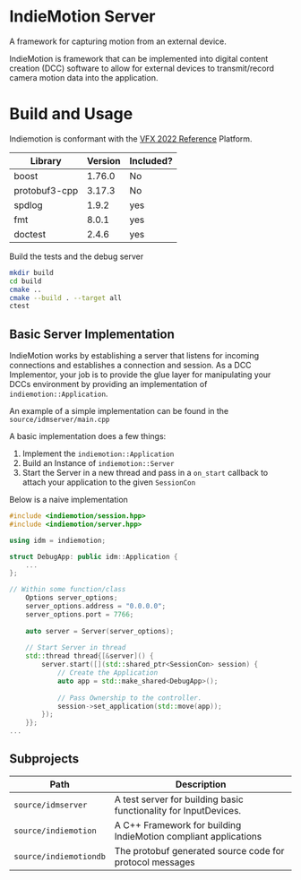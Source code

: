 # IndieMotion Server 
A framework for capturing motion from an external device.

IndieMotion is framework that can be implemented into digital content creation (DCC) software
to allow for external devices to transmit/record camera motion data into the application.

# Build and Usage
Indiemotion is conformant with the [VFX 2022 Reference](https://vfxplatform.com) Platform. 

| Library | Version | Included? |
| ------------ | ------------- | ----------|
boost | 1.76.0 | No
protobuf3-cpp | 3.17.3 | No
spdlog | 1.9.2 | yes |
fmt | 8.0.1| yes |
doctest | 2.4.6 | yes|

Build the tests and the debug server
```bash
mkdir build
cd build
cmake ..
cmake --build . --target all
ctest
```

## Basic Server Implementation
IndieMotion works by establishing a server that listens for incoming connections
and establishes a connection and session. As a DCC Implementor, your job is to provide the glue
layer for manipulating your DCCs environment by providing an implementation of `indiemotion::Application`.

An example of a simple implementation can be found in the `source/idmserver/main.cpp`

A basic implementation does a few things:
1. Implement the `indiemotion::Application`
2. Build an Instance of `indiemotion::Server`
3. Start the Server in a new thread and pass in a `on_start` callback to attach your application to the given `SessionCon`

Below is a naive implementation
```cpp
#include <indiemotion/session.hpp>
#include <indiemotion/server.hpp>

using idm = indiemotion;

struct DebugApp: public idm::Application {
    ...
};

// Within some function/class
    Options server_options;
    server_options.address = "0.0.0.0";
    server_options.port = 7766;
    
    auto server = Server(server_options);
    
    // Start Server in thread
    std::thread thread{[&server]() {
        server.start([](std::shared_ptr<SessionCon> session) {
            // Create the Application
            auto app = std::make_shared<DebugApp>();
            
            // Pass Ownership to the controller.
            session->set_application(std::move(app));
        });
    }};
...
```

## Subprojects
| Path | Description|
|-----|----|
| `source/idmserver` | A test server for building basic functionality for InputDevices. |
| `source/indiemotion` | A C++ Framework for building IndieMotion compliant applications |
| `source/indiemotiondb` | The protobuf generated source code for protocol messages |
